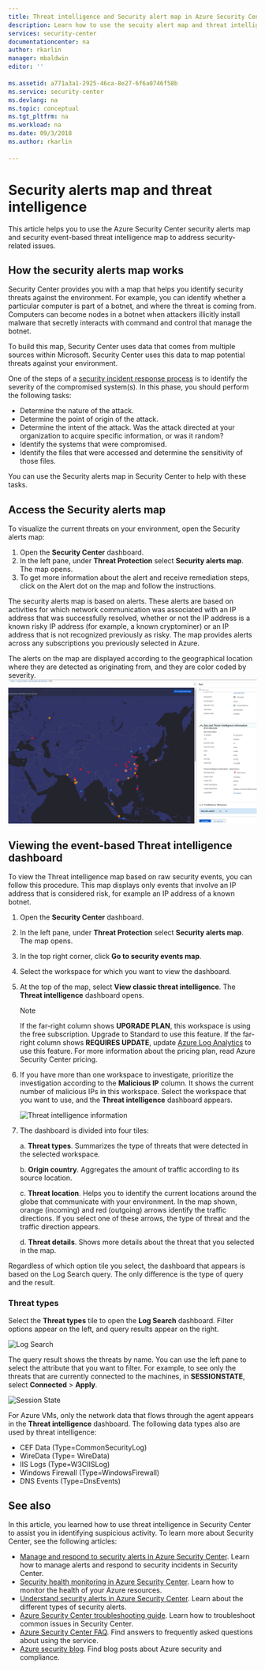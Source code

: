 ```yaml
---
title: Threat intelligence and Security alert map in Azure Security Center | Microsoft Docs
description: Learn how to use the secuity alert map and threat intelligence capability in Azure Security Center to identify potential threats in your VMs and computers.
services: security-center
documentationcenter: na
author: rkarlin
manager: mbaldwin
editor: ''

ms.assetid: a771a3a1-2925-46ca-8e27-6f6a0746f58b
ms.service: security-center
ms.devlang: na
ms.topic: conceptual
ms.tgt_pltfrm: na
ms.workload: na
ms.date: 09/3/2018
ms.author: rkarlin

---
```

# Security alerts map and threat intelligence
This article helps you to use the Azure Security Center security alerts map and security event-based threat intelligence map to address security-related issues.

## How the security alerts map works
Security Center provides you with a map that helps you identify security threats against the environment. For example, you can identify whether a particular computer is part of a botnet, and where the threat is coming from. Computers can become nodes in a botnet when attackers illicitly install malware that secretly interacts with command and control that manage the botnet. 

To build this map, Security Center uses data that comes from multiple sources within Microsoft. Security Center uses this data to map potential threats against your environment. 

One of the steps of a [security incident response process](https://docs.microsoft.com/azure/security-center/security-center-planning-and-operations-guide#incident-response) is to identify the severity of the compromised system(s). In this phase, you should perform the following tasks:

- Determine the nature of the attack.
- Determine the point of origin of the attack.
- Determine the intent of the attack. Was the attack directed at your organization to acquire specific information, or was it random?
- Identify the systems that were compromised.
- Identify the files that were accessed and determine the sensitivity of those files.

You can use the Security alerts map in Security Center to help with these tasks.

## Access the Security alerts map
To visualize the current threats on your environment, open the Security alerts map:

1. Open the **Security Center** dashboard.
2. In the left pane, under **Threat Protection** select **Security alerts map**. The map opens.
3. To get more information about the alert and receive remediation steps, click on the Alert dot on the map and follow the instructions. 
 
The security alerts map is based on alerts. These alerts are based on activities for which network communication was associated with an IP address that was successfully resolved, whether or not the IP address is a known risky IP address (for example, a known cryptominer) or an IP address that is not recognized previously as risky. 
The map provides alerts across any subscriptions you previously selected in Azure. 

The alerts on the map are displayed according to the geographical location where they are detected as originating from, and they are color coded by severity. 
 	![Threat intelligence information](./media/security-center-threat-intel/security-center-alert-map.png)

## Viewing the event-based Threat intelligence dashboard
To view the Threat intelligence map based on raw security events, you can follow this procedure. This map displays only events that involve an IP address that is considered risk, for example an IP address of a known botnet.

1. Open the **Security Center** dashboard.

1. In the left pane, under **Threat Protection** select **Security alerts map**. The map opens.
2. In the top right corner, click **Go to security events map**.
3. Select the workspace for which you want to view the dashboard.
4. At the top of the map, select **View classic threat intelligence**. The **Threat intelligence** dashboard opens.

   > [!NOTE]
   > If the far-right column shows **UPGRADE PLAN**, this workspace is using the free subscription. Upgrade to Standard to use this feature. If the far-right column shows **REQUIRES UPDATE**, update [Azure Log Analytics](https://docs.microsoft.com/azure/log-analytics/log-analytics-overview) to use this feature. For more information about the pricing plan, read Azure Security Center pricing.
   >
5. If you have more than one workspace to investigate, prioritize the investigation according to the **Malicious IP** column. It shows the current number of malicious IPs in this workspace. Select the workspace that you want to use, and the **Threat intelligence** dashboard appears.

	![Threat intelligence information](./media/security-center-threat-intel/security-center-threat-intel-fig5.png)

6. The dashboard is divided into four tiles:

	a.  **Threat types**. Summarizes the type of threats that were detected in the selected workspace.

	b.  **Origin country**. Aggregates the amount of traffic according to its source location.

	c.  **Threat location**. Helps you to identify the current locations around the globe that communicate with your environment. In the map shown, orange (incoming) and red (outgoing) arrows identify the traffic directions. If you select one of these arrows, the type of threat and the traffic direction appears.

	d.  **Threat details**. Shows more details about the threat that you selected in the map.

Regardless of which option tile you select, the dashboard that appears is based on the Log Search query. The only difference is the type of query and the result.

### Threat types
Select the **Threat types** tile to open the **Log Search** dashboard. Filter options appear on the left, and query results appear on the right.

![Log Search](./media/security-center-threat-intel/security-center-threat-intel-fig3.png)

The query result shows the threats by name. You can use the left pane to select the attribute that you want to filter. For example, to see only the threats that are currently connected to the machines, in **SESSIONSTATE**, select **Connected** > **Apply**.

![Session State](./media/security-center-threat-intel/security-center-threat-intel-fig4.png)

For Azure VMs, only the network data that flows through the agent appears in the **Threat intelligence** dashboard. The following data types also are used by threat intelligence:

- CEF Data (Type=CommonSecurityLog)
- WireData (Type= WireData)
- IIS Logs (Type=W3CIISLog)
- Windows Firewall (Type=WindowsFirewall)
- DNS Events (Type=DnsEvents)


## See also
In this article, you learned how to use threat intelligence in Security Center to assist you in identifying suspicious activity. To learn more about Security Center, see the following articles:

* [Manage and respond to security alerts in Azure Security Center](https://docs.microsoft.com/azure/security-center/security-center-managing-and-responding-alerts). Learn how to manage alerts and respond to security incidents in Security Center.
* [Security health monitoring in Azure Security Center](security-center-monitoring.md). Learn how to monitor the health of your Azure resources.
* [Understand security alerts in Azure Security Center](https://docs.microsoft.com/azure/security-center/security-center-alerts-type). Learn about the different types of security alerts.
* [Azure Security Center troubleshooting guide](https://docs.microsoft.com/azure/security-center/security-center-troubleshooting-guide). Learn how to troubleshoot common issues in Security Center.
* [Azure Security Center FAQ](security-center-faq.md). Find answers to frequently asked questions about using the service.
* [Azure security blog](http://blogs.msdn.com/b/azuresecurity/). Find blog posts about Azure security and compliance.
